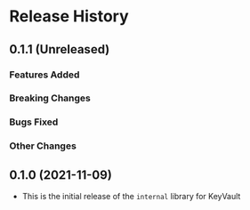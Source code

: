 # Release History

## 0.1.1 (Unreleased)

### Features Added

### Breaking Changes

### Bugs Fixed

### Other Changes

## 0.1.0 (2021-11-09)
* This is the initial release of the `internal` library for KeyVault
